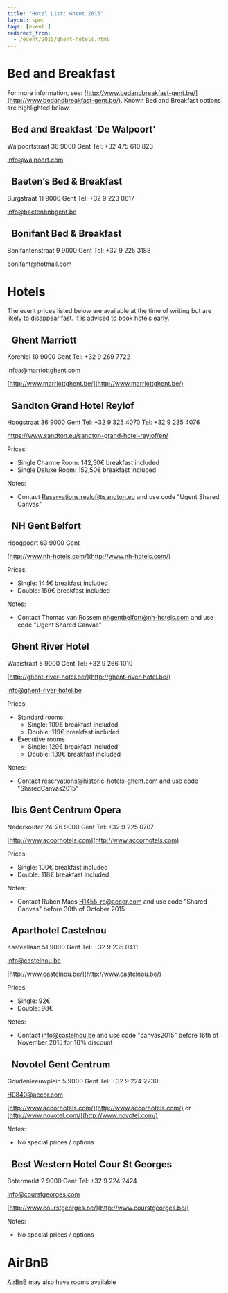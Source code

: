 ```yaml
---
title: "Hotel List: Ghent 2015"
layout: spec
tags: [event ]
redirect_from:
  - /event/2015/ghent-hotels.html
---
```



# Bed and Breakfast

For more information, see: [http://www.bedandbreakfast-gent.be/](http://www.bedandbreakfast-gent.be/). Known Bed and Breakfast options are highlighted below.

## &nbsp; Bed and Breakfast 'De Walpoort'

Walpoortstraat 36
9000 Gent
Tel: +32 475 610 823

[info@walpoort.com](mailto:info@walpoort.com)

## &nbsp; Baeten’s Bed & Breakfast

Burgstraat 11
9000 Gent
Tel: +32 9 223 0617

[info@baetenbnbgent.be](mailto:info@baetenbnbgent.be)

## &nbsp; Bonifant Bed & Breakfast

Bonifantenstraat 9
9000 Gent
Tel: +32 9 225 3188

[bonifant@hotmail.com](mailto:bonifant@hotmail.com)


# Hotels

The event prices listed below are available at the time of writing but are likely to disappear fast.  It is advised to book hotels early.

## &nbsp; Ghent Marriott

Korenlei 10
9000 Gent
Tel: +32 9 269 7722

[infoa@marriottghent.com](mailto:infoa@marriottghent.com)

[http://www.marriottghent.be/](http://www.marriottghent.be/)

## &nbsp; Sandton Grand Hotel Reylof

Hoogstraat 36
9000 Gent
Tel: +32 9 325 4070
Tel: +32 9 235 4076

https://www.sandton.eu/sandton-grand-hotel-reylof/en/

Prices:

  * Single Charme Room: 142,50€ breakfast included
  * Single Deluxe Room: 152,50€ breakfast included

Notes:

  * Contact [Reservations.reylof@sandton.eu](mailto:Reservations.reylof@sandton.eu) and use code "Ugent Shared Canvas"


## &nbsp; NH Gent Belfort

Hoogpoort 63
9000 Gent

[http://www.nh-hotels.com/](http://www.nh-hotels.com/)

Prices:

  * Single: 144€ breakfast included
  * Double: 159€ breakfast included

Notes:

  * Contact Thomas van Rossem [nhgentbelfort@nh-hotels.com](mailto:nhgentbelfort@nh-hotels.com) and use code "Ugent Shared Canvas"

## &nbsp; Ghent River Hotel

Waaistraat 5
9000 Gent
Tel: +32 9 266 1010

[http://ghent-river-hotel.be/](http://ghent-river-hotel.be/)

[info@ghent-river-hotel.be](mailto:info@ghent-river-hotel.be)

Prices:

  * Standard rooms:
    * Single: 109€ breakfast included
    * Double: 119€ breakfast included
  * Executive rooms
    * Single: 129€ breakfast included
    * Double: 139€ breakfast included

Notes:

  * Contact [reservations@historic-hotels-ghent.com](mailto:reservations@historic-hotels-ghent.com) and use code   "SharedCanvas2015"

## &nbsp; Ibis Gent Centrum Opera

Nederkouter 24-26
9000 Gent
Tel: +32 9 225 0707

[http://www.accorhotels.com](http://www.accorhotels.com)

Prices:

  * Single: 100€ breakfast included
  * Double: 118€ breakfast included

Notes:   

  * Contact Ruben Maes [H1455-re@accor.com](mailto:H1455-re@accor.com) and use code "Shared Canvas" before 30th of October 2015


## &nbsp; Aparthotel  Castelnou

Kasteellaan 51
9000 Gent
Tel: +32 9 235 0411

[info@castelnou.be](mailto:info@castelnou.be)

[http://www.castelnou.be/](http://www.castelnou.be/)

Prices:

  * Single: 92€
  * Double: 98€

Notes:

  * Contact [info@castelnou.be](mailto:info@castelnou.be) and use code "canvas2015" before 16th of November 2015 for 10% discount


## &nbsp; Novotel Gent Centrum

Goudenleeuwplein 5
9000 Gent
Tel: +32 9 224 2230

[H0840@accor.com](mailto:H0840@accor.com)

[http://www.accorhotels.com/](http://www.accorhotels.com/) or [http://www.novotel.com/](http://www.novotel.com/)

Notes:

  * No special prices / options


## &nbsp; Best Western Hotel Cour St Georges

Botermarkt 2
9000 Gent
Tel: +32 9 224 2424

[Info@courstgeorges.com](mailto:Info@courstgeorges.com)

[http://www.courstgeorges.be/](http://www.courstgeorges.be/)

Notes:

  * No special prices / options


# AirBnB

[AirBnB](https://www.airbnb.com/s/Ghent--Belgium?guests=&checkin=12%2F07%2F2015&checkout=12%2F09%2F2015&ss_id=zfnanfkw&source=bb) may also have rooms available
